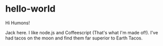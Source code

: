 # hello-world

Hi Humons!

Jack here. I like node.js and Coffeescript (That's what I'm made of!).
I've had tacos on the moon and find them far superior to Earth Tacos.
